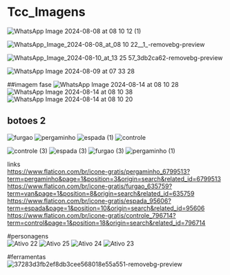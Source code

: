 # Tcc_Imagens
![WhatsApp Image 2024-08-08 at 08 10 12 (1)](https://github.com/user-attachments/assets/f178f592-bfa4-45c9-b9e2-8a9f525c29c7)

![WhatsApp_Image_2024-08-08_at_08 10 22__1_-removebg-preview](https://github.com/user-attachments/assets/9669072e-9d88-4d80-ae89-685959810cb1)

![WhatsApp_Image_2024-08-10_at_13 25 57_3db2ca62-removebg-preview](https://github.com/user-attachments/assets/a09f9f93-e9c5-4d14-add7-cb597d277a03)

![WhatsApp Image 2024-08-09 at 07 33 28](https://github.com/user-attachments/assets/5d747e3a-f96c-4341-b6bb-a0ec3fefcf44)

##imagem fase
![WhatsApp Image 2024-08-14 at 08 10 28](https://github.com/user-attachments/assets/876d417a-bed1-4bd6-86b9-b5a783f86ca8)
![WhatsApp Image 2024-08-14 at 08 10 38](https://github.com/user-attachments/assets/b525e6ed-0148-4bab-a384-e991d8182747)
![WhatsApp Image 2024-08-14 at 08 10 20](https://github.com/user-attachments/assets/e33db5f2-e7cf-40f1-b8d5-0b8ca22c622e)

## botoes 2
![furgao](https://github.com/user-attachments/assets/7436d451-b880-4e8b-85e4-c6e9fa721b34)
![pergaminho](https://github.com/user-attachments/assets/d158dad9-e813-4c86-92c4-a1e340042275)
![espada (1)](https://github.com/user-attachments/assets/4d575c1a-cee3-45ac-a5e8-6e26f0764f04)
![controle](https://github.com/user-attachments/assets/a97b1e56-d3b8-4653-bad4-c07ba9b41edb)

![controle (3)](https://github.com/user-attachments/assets/90c4c535-f0ba-416a-93a5-738a85fe4e48)
![espada (3)](https://github.com/user-attachments/assets/af1dd083-3139-4049-b856-a58cfa37842d)
![furgao (3)](https://github.com/user-attachments/assets/18369804-597d-45fc-abfd-503a3205a62b)
![pergaminho (1)](https://github.com/user-attachments/assets/64b955c6-9add-474a-9341-e3b7469df56b)

links <br>
https://www.flaticon.com/br/icone-gratis/pergaminho_6799513?term=pergaminho&page=1&position=3&origin=search&related_id=6799513
https://www.flaticon.com/br/icone-gratis/furgao_635759?term=van&page=1&position=8&origin=search&related_id=635759
https://www.flaticon.com/br/icone-gratis/espada_95606?term=espada&page=1&position=10&origin=search&related_id=95606
https://www.flaticon.com/br/icone-gratis/controle_796714?term=control&page=1&position=18&origin=search&related_id=796714

#personagens<br>
![Ativo 22](https://github.com/user-attachments/assets/097cf1ae-c01e-4835-9095-5e26e353dfc2)
![Ativo 25](https://github.com/user-attachments/assets/e3d1ce28-0d48-4d10-9d77-8449ffd7a709)
![Ativo 24](https://github.com/user-attachments/assets/2f6ef1ef-4b1a-40eb-8e16-033eda35ffc7)
![Ativo 23](https://github.com/user-attachments/assets/cf52d2f5-cbcc-4a45-8c3f-2ab0fd2fc9a9)

#ferramentas<br>
![37283d3fb2ef8db3cee568018e55a551-removebg-preview](https://github.com/user-attachments/assets/602d2d39-bca2-48f6-937c-acc1846226d1)
